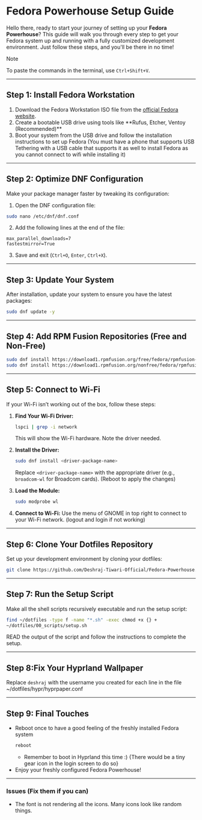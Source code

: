 # Fedora Powerhouse Setup Guide

Hello there, ready to start your journey of setting up your **Fedora Powerhouse**? This guide will walk you through every step to get your Fedora system up and running with a fully customized development environment. Just follow these steps, and you'll be there in no time!

> [!NOTE]
> To paste the commands in the terminal, use `Ctrl+Shift+V`.

---

## **Step 1: Install Fedora Workstation**

1. Download the Fedora Workstation ISO file from the [official Fedora website](https://getfedora.org/).
2. Create a bootable USB drive using tools like \*\*Rufus, Etcher, Ventoy (Recommended)\*\*
3. Boot your system from the USB drive and follow the installation instructions to set up Fedora (You must have a phone that supports USB Tethering with a USB cable that supports it as well to install Fedora as you cannot connect to wifi while installing it)

---

## **Step 2: Optimize DNF Configuration**

Make your package manager faster by tweaking its configuration:

1. Open the DNF configuration file:
```bash
sudo nano /etc/dnf/dnf.conf
```
2. Add the following lines at the end of the file:
```
max_parallel_downloads=7
fastestmirror=True
```
3. Save and exit (`Ctrl+O`, `Enter`, `Ctrl+X`).

---

## **Step 3: Update Your System**

After installation, update your system to ensure you have the latest packages:

```bash
sudo dnf update -y
```

---

## **Step 4: Add RPM Fusion Repositories (Free and Non-Free)**

```bash
sudo dnf install https://download1.rpmfusion.org/free/fedora/rpmfusion-free-release-$(rpm -E %fedora).noarch.rpm 
sudo dnf install https://download1.rpmfusion.org/nonfree/fedora/rpmfusion-nonfree-release-$(rpm -E %fedora).noarch.rpm
```

---

## **Step 5: Connect to Wi-Fi**

If your Wi-Fi isn’t working out of the box, follow these steps:

1. **Find Your Wi-Fi Driver:**

   ```bash
   lspci | grep -i network
   ```

   This will show the Wi-Fi hardware. Note the driver needed.

2. **Install the Driver:**

   ```bash
   sudo dnf install <driver-package-name>
   ```

   Replace `<driver-package-name>` with the appropriate driver (e.g., `broadcom-wl` for Broadcom cards).
   (Reboot to apply the changes)

3. **Load the Module:**

   ```bash
   sudo modprobe wl
   ```
4. **Connect to Wi-Fi:**
   Use the menu of GNOME in top right to connect to your Wi-Fi network. (logout and login if not working)

---

## **Step 6: Clone Your Dotfiles Repository**

Set up your development environment by cloning your dotfiles:

```bash
git clone https://github.com/Deshraj-Tiwari-Official/Fedora-Powerhouse.git ~/dotfiles
```

---

## **Step 7: Run the Setup Script**

Make all the shell scripts recursively executable and run the setup script:

```bash
find ~/dotfiles -type f -name "*.sh" -exec chmod +x {} +
~/dotfiles/00_scripts/setup.sh
```

READ the output of the script and follow the instructions to complete the setup.

---

## **Step 8:Fix Your Hyprland Wallpaper**

Replace `deshraj` with the username you created for each line in the file ~/dotfiles/hypr/hyprpaper.conf

---

## **Step 9: Final Touches**

- Reboot once to have a good feeling of the freshly installed Fedora system
  ```bash
  reboot
  ```
  - Remember to boot in Hyprland this time :) {There would be a tiny gear icon in the login screen to do so}
- Enjoy your freshly configured Fedora Powerhouse!

---

### Issues (Fix them if you can)
- The font is not rendering all the icons. Many icons look like random things. 
